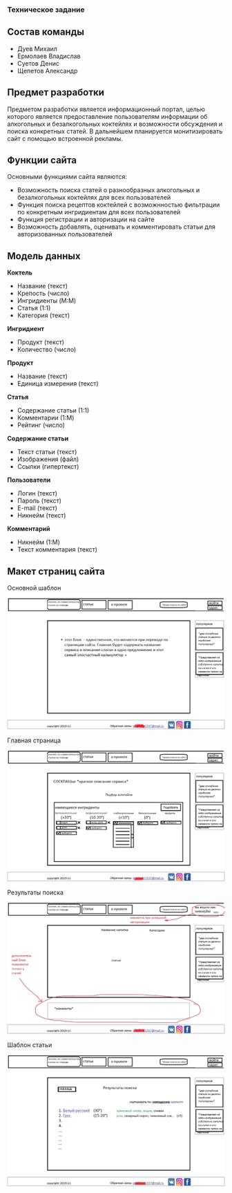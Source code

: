 ﻿### Техническое задание

## Состав команды

* Дуев Михаил
* Ермолаев Владислав
* Суетов Денис
* Щепетов Александр


## Предмет разработки
Предметом разработки является информационный портал, целью которого является предоставление пользователям информации об алкогольных и безалкогольных коктейлях и возможности обсуждения и поиска конкретных статей.
В дальнейшем планируется монитизировать сайт с помощью встроенной рекламы.


## Функции сайта
Основными функциями сайта являются:

* Возможность поиска статей о разнообразных алкогольных и безалкогольных коктейлях для всех пользователей
* Функция поиска рецептов коктейлей с возможнностью фильтрации по конкретным ингридиентам для всех пользователей
* Функция регистрации и авторизации на сайте
* Возможность добавлять, оценивать и комментировать статьи для авторизованных пользователей

## Модель данных

**Коктель**

* Название (текст)
* Крепость (число)
* Ингридиенты (M:M)
* Статья (1:1)
* Категория (текст)

**Ингридиент**

* Продукт (текст)
* Количество (число)

**Продукт**

* Название (текст)
* Единица измерения (текст)

**Статья**

* Содержание статьи (1:1)
* Комментарии (1:M)
* Рейтинг (число)

**Содержание статьи**

* Текст статьи (текст)
* Изображения (файл)
* Ссылки (гипертекст)

**Пользователи**

* Логин (текст)
* Пароль (текст)
* E-mail (текст)
* Никнейм (текст)

**Комментарий**

* Никнейм (1:M)
* Текст комментария (текст)

## Макет страниц сайта

Основной шаблон

![Основной прототип](demo.jpg)

Главная страница

![Главная страница](searchform.jpg)

Результаты поиска

![Результат поиска](searchresult.jpg)

Шаблон статьи

![Статья](article.jpg)

